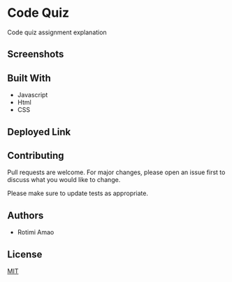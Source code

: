 # Code Quiz

Code quiz assignment explanation

## Screenshots

[]()

## Built With

* Javascript
* Html
* CSS

## Deployed Link

[]()

## Contributing
Pull requests are welcome. For major changes, please open an issue first to discuss what you would like to change.

Please make sure to update tests as appropriate.

## Authors

* Rotimi Amao

## License
[MIT](https://choosealicense.com/licenses/mit/)